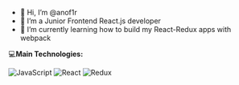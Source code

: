 - 👋 Hi, I’m @anof1r
- 👀 I’m a Junior Frontend React.js developer
- 🌱 I’m currently learning how to build my React-Redux apps with webpack 

:computer:<b>Main Technologies:</b>

![JavaScript](https://img.shields.io/badge/JavaScript-%23ED8B00.svg?style=for-the-badge&logo=JavaScript&logoColor=white)
![React](https://img.shields.io/badge/-React-blue.svg?style=for-the-badge&logo=React&logoColor=white)
![Redux](https://img.shields.io/badge/-Redux-purple.svg?style=for-the-badge&logo=Redux&logoColor=white)
